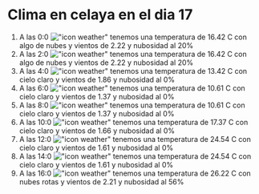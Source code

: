 # Clima en celaya en el dia 17

1. A las 0:0 !["icon weather"](http://openweathermap.org/img/w/02n.png) tenemos una temperatura de 16.42 C con algo de nubes y  vientos de 2.22 y nubosidad al 20%
1. A las 2:0 !["icon weather"](http://openweathermap.org/img/w/02n.png) tenemos una temperatura de 16.42 C con algo de nubes y  vientos de 2.22 y nubosidad al 20%
1. A las 4:0 !["icon weather"](http://openweathermap.org/img/w/01n.png) tenemos una temperatura de 13.42 C con cielo claro y  vientos de 1.86 y nubosidad al 0%
1. A las 6:0 !["icon weather"](http://openweathermap.org/img/w/01n.png) tenemos una temperatura de 10.61 C con cielo claro y  vientos de 1.37 y nubosidad al 0%
1. A las 8:0 !["icon weather"](http://openweathermap.org/img/w/01d.png) tenemos una temperatura de 10.61 C con cielo claro y  vientos de 1.37 y nubosidad al 0%
1. A las 10:0 !["icon weather"](http://openweathermap.org/img/w/01d.png) tenemos una temperatura de 17.37 C con cielo claro y  vientos de 1.66 y nubosidad al 0%
1. A las 12:0 !["icon weather"](http://openweathermap.org/img/w/01d.png) tenemos una temperatura de 24.54 C con cielo claro y  vientos de 1.61 y nubosidad al 0%
1. A las 14:0 !["icon weather"](http://openweathermap.org/img/w/01d.png) tenemos una temperatura de 24.54 C con cielo claro y  vientos de 1.61 y nubosidad al 0%
1. A las 16:0 !["icon weather"](http://openweathermap.org/img/w/04d.png) tenemos una temperatura de 26.22 C con nubes rotas y  vientos de 2.21 y nubosidad al 56%
